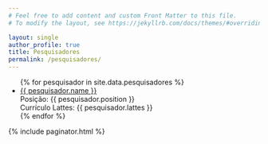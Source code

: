 ```yaml
---
# Feel free to add content and custom Front Matter to this file.
# To modify the layout, see https://jekyllrb.com/docs/themes/#overriding-theme-defaults

layout: single
author_profile: true
title: Pesquisadores
permalink: /pesquisadores/
---
```


<!-- <div class="entries-{{ entries_layout }}">
  <ul>
  {% for pesquisador in site.data.pesquisadores %}
      <li>
        <b> {{ pesquisador.name }} </b> <br>
        Posição: {{ pesquisador.position }} <br>
        Currículo Lattes: {{ pesquisador.lattes }}
      </li>
  {% endfor %}
  </ul>
</div> -->

<div class="entries-{{ entries_layout }}">
  <ul>
  {% for pesquisador in site.data.pesquisadores %}
      <li>
        <a href="{{ pesquisador.url }}"> {{ pesquisador.name }} </a> <br>
        Posição: {{ pesquisador.position }} <br>
        Currículo Lattes: {{ pesquisador.lattes }}
      </li>
  {% endfor %}
  </ul>
</div>


{% include paginator.html %}
